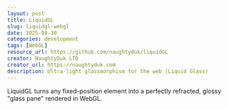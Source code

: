 ```yaml
---
layout: post
title: LiquidGL
slug: liquidgl-webgl
date: 2025-09-30
categories: development
tags: [WebGL]
resource_url: https://github.com/naughtyduk/liquidGL
creator: NaughtyDuk LTD
creator_url: https://naughtyduk.com
description: Ultra-light glassmorphism for the web (Liquid Glass)
---
```


LiquidGL turns any fixed-position element into a perfectly refracted, glossy "glass pane" rendered in WebGL.